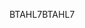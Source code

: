 <span data-ttu-id="ea5b7-101">BTAHL7</span><span class="sxs-lookup"><span data-stu-id="ea5b7-101">BTAHL7</span></span>